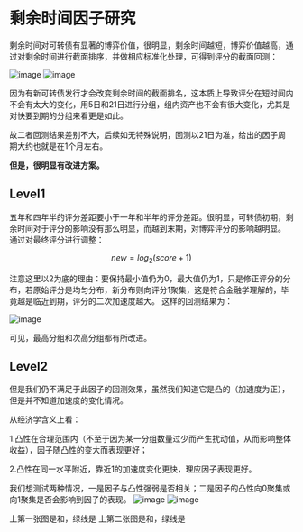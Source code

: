 # 剩余时间因子研究

剩余时间对可转债有显著的博弈价值，很明显，剩余时间越短，博弈价值越高，通过对剩余时间进行截面排序，并做相应标准化处理，可得到评分的截面回测：

![image](https://github.com/ruanjz6235/cbond/assets/51026474/4784f500-52db-4ec8-8aeb-473a6bc64722)
![image](https://github.com/ruanjz6235/cbond/assets/51026474/fa05b931-dd57-4e7e-bd06-60f9f25355a6)

因为有新可转债发行才会改变剩余时间的截面排名，这本质上导致评分在短时间内不会有太大的变化，用5日和21日进行分组，组内资产也不会有很大变化，尤其是对快要到期的分组来看更是如此。

故二者回测结果差别不大，后续如无特殊说明，回测以21日为准，给出的因子周期大约也就是在1个月左右。



**但是，很明显有改进方案。**

## Level1

五年和四年半的评分差距要小于一年和半年的评分差距。很明显，可转债初期，剩余时间对于评分的影响没有那么明显，而越到末期，对博弈评分的影响越明显。
通过对最终评分进行调整：

$$new = log_2(score + 1)$$

注意这里以2为底的理由：要保持最小值仍为0，最大值仍为1，只是修正评分的分布，若原始评分是均匀分布，新分布则向评分1聚集，这是符合金融学理解的，毕竟越是临近到期，评分的二次加速度越大。
这样的回测结果为：

![image](https://github.com/ruanjz6235/cbond/assets/51026474/ac315841-f43a-4d3e-84c4-56d1810e65ab)

可见，最高分组和次高分组都有所改进。


## Level2
但是我们仍不满足于此因子的回测效果，虽然我们知道它是凸的（加速度为正），但是并不知道加速度的变化情况。

从经济学含义上看：

1.凸性在合理范围内（不至于因为某一分组数量过少而产生扰动值，从而影响整体收益），因子随凸性的变大而表现更好；

2.凸性在同一水平附近，靠近1的加速度变化更快，理应因子表现更好。

我们想测试两种情况，一是因子与凸性强弱是否相关；二是因子的凸性向0聚集或向1聚集是否会影响到因子的表现。
![image](https://github.com/ruanjz6235/cbond/assets/51026474/bdf964a7-ba67-480d-abb9-431d3ec4d0bb)
![image](https://github.com/ruanjz6235/cbond/assets/51026474/4f52c27a-b03e-4585-86e3-a6857ff517eb)

上第一张图是和，绿线是
上第二张图是和，绿线是









